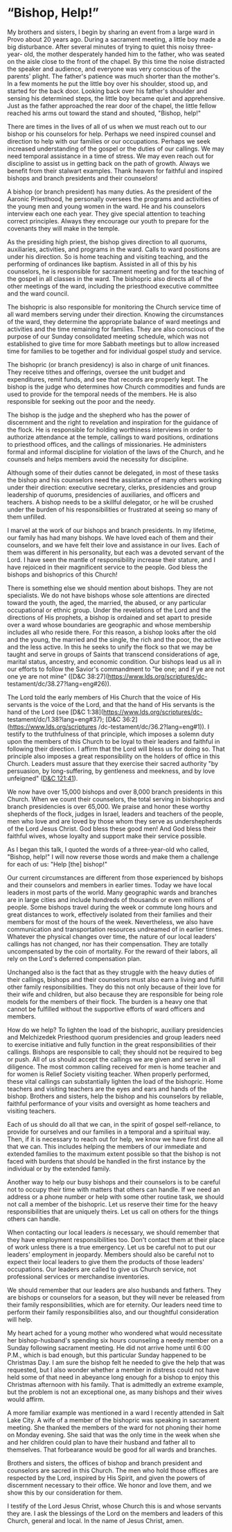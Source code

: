 # “Bishop, Help!”

My brothers and sisters, I begin by sharing an event from a large ward in
Provo about 20 years ago. During a sacrament meeting, a little boy made a big
disturbance. After several minutes of trying to quiet this noisy three-year-
old, the mother desperately handed him to the father, who was seated on the
aisle close to the front of the chapel. By this time the noise distracted the
speaker and audience, and everyone was very conscious of the parents' plight.
The father's patience was much shorter than the mother's. In a few moments he
put the little boy over his shoulder, stood up, and started for the back door.
Looking back over his father's shoulder and sensing his determined steps, the
little boy became quiet and apprehensive. Just as the father approached the
rear door of the chapel, the little fellow reached his arms out toward the
stand and shouted, "Bishop, help!"

There are times in the lives of all of us when we must reach out to our bishop
or his counselors for help. Perhaps we need inspired counsel and direction to
help with our families or our occupations. Perhaps we seek increased
understanding of the gospel or the duties of our callings. We may need
temporal assistance in a time of stress. We may even reach out for discipline
to assist us in getting back on the path of growth. Always we benefit from
their stalwart examples. Thank heaven for faithful and inspired bishops and
branch presidents and their counselors!

A bishop (or branch president) has many duties. As the president of the
Aaronic Priesthood, he personally oversees the programs and activities of the
young men and young women in the ward. He and his counselors interview each
one each year. They give special attention to teaching correct principles.
Always they encourage our youth to prepare for the covenants they will make in
the temple.

As the presiding high priest, the bishop gives direction to all quorums,
auxiliaries, activities, and programs in the ward. Calls to ward positions are
under his direction. So is home teaching and visiting teaching, and the
performing of ordinances like baptism. Assisted in all of this by his
counselors, he is responsible for sacrament meeting and for the teaching of
the gospel in all classes in the ward. The bishopric also directs all of the
other meetings of the ward, including the priesthood executive committee and
the ward council.

The bishopric is also responsible for monitoring the Church service time of
all ward members serving under their direction. Knowing the circumstances of
the ward, they determine the appropriate balance of ward meetings and
activities and the time remaining for families. They are also conscious of the
purpose of our Sunday consolidated meeting schedule, which was not established
to give time for more Sabbath meetings but to allow increased time for
families to be together and for individual gospel study and service.

The bishopric (or branch presidency) is also in charge of unit finances. They
receive tithes and offerings, oversee the unit budget and expenditures, remit
funds, and see that records are properly kept. The bishop is the judge who
determines how Church commodities and funds are used to provide for the
temporal needs of the members. He is also responsible for seeking out the poor
and the needy.

The bishop is the judge and the shepherd who has the power of discernment and
the right to revelation and inspiration for the guidance of the flock. He is
responsible for holding worthiness interviews in order to authorize attendance
at the temple, callings to ward positions, ordinations to priesthood offices,
and the callings of missionaries. He administers formal and informal
discipline for violation of the laws of the Church, and he counsels and helps
members avoid the necessity for discipline.

Although some of their duties cannot be delegated, in most of these tasks the
bishop and his counselors need the assistance of many others working under
their direction: executive secretary, clerks, presidencies and group
leadership of quorums, presidencies of auxiliaries, and officers and teachers.
A bishop needs to be a skillful delegator, or he will be crushed under the
burden of his responsibilities or frustrated at seeing so many of them
unfilled.

I marvel at the work of our bishops and branch presidents. In my lifetime, our
family has had many bishops. We have loved each of them and their counselors,
and we have felt their love and assistance in our lives. Each of them was
different in his personality, but each was a devoted servant of the Lord. I
have seen the mantle of responsibility increase their stature, and I have
rejoiced in their magnificent service to the people. God bless the bishops and
bishoprics of this Church!

There is something else we should mention about bishops. They are not
specialists. We do not have bishops whose sole attentions are directed toward
the youth, the aged, the married, the abused, or any particular occupational
or ethnic group. Under the revelations of the Lord and the directions of His
prophets, a bishop is ordained and set apart to preside over a ward whose
boundaries are geographic and whose membership includes all who reside there.
For this reason, a bishop looks after the old and the young, the married and
the single, the rich and the poor, the active and the less active. In this he
seeks to unify the flock so that we may be taught and serve in groups of
Saints that transcend considerations of age, marital status, ancestry, and
economic condition. Our bishops lead us all in our efforts to follow the
Savior's commandment to "be one; and if ye are not one ye are not mine"
([D&amp;C 38:27](https://www.lds.org/scriptures/dc-
testament/dc/38.27?lang=eng#26)).

The Lord told the early members of His Church that the voice of His servants
is the voice of the Lord, and that the hand of His servants is the hand of the
Lord (see [D&amp;C 1:38](https://www.lds.org/scriptures/dc-
testament/dc/1.38?lang=eng#37); [D&amp;C 36:2](https://www.lds.org/scriptures
/dc-testament/dc/36.2?lang=eng#1)). I testify to the truthfulness of that
principle, which imposes a solemn duty upon the members of this Church to be
loyal to their leaders and faithful in following their direction. I affirm
that the Lord will bless us for doing so. That principle also imposes a great
responsibility on the holders of office in this Church. Leaders must assure
that they exercise their sacred authority "by persuasion, by long-suffering,
by gentleness and meekness, and by love unfeigned" ([D&amp;C
121:41](https://www.lds.org/scriptures/dc-testament/dc/121.41?lang=eng#40)).

We now have over 15,000 bishops and over 8,000 branch presidents in this
Church. When we count their counselors, the total serving in bishoprics and
branch presidencies is over 65,000. We praise and honor these worthy shepherds
of the flock, judges in Israel, leaders and teachers of the people, men who
love and are loved by those whom they serve as undershepherds of the Lord
Jesus Christ. God bless these good men! And God bless their faithful wives,
whose loyalty and support make their service possible.

As I began this talk, I quoted the words of a three-year-old who called,
"Bishop, help!" I will now reverse those words and make them a challenge for
each of us: "Help [the] bishop!"

Our current circumstances are different from those experienced by bishops and
their counselors and members in earlier times. Today we have local leaders in
most parts of the world. Many geographic wards and branches are in large
cities and include hundreds of thousands or even millions of people. Some
bishops travel during the week or commute long hours and great distances to
work, effectively isolated from their families and their members for most of
the hours of the week. Nevertheless, we also have communication and
transportation resources undreamed of in earlier times. Whatever the physical
changes over time, the nature of our local leaders' callings has not changed,
nor has their compensation. They are totally uncompensated by the coin of
mortality. For the reward of their labors, all rely on the Lord's deferred
compensation plan.

Unchanged also is the fact that as they struggle with the heavy duties of
their callings, bishops and their counselors must also earn a living and
fulfill other family responsibilities. They do this not only because of their
love for their wife and children, but also because they are responsible for
being role models for the members of their flock. The burden is a heavy one
that cannot be fulfilled without the supportive efforts of ward officers and
members.

How do we help? To lighten the load of the bishopric, auxiliary presidencies
and Melchizedek Priesthood quorum presidencies and group leaders need to
exercise initiative and fully function in the great responsibilities of their
callings. Bishops are responsible to call; they should not be required to beg
or push. All of us should accept the callings we are given and serve in all
diligence. The most common calling received for men is home teacher and for
women is Relief Society visiting teacher. When properly performed, these vital
callings can substantially lighten the load of the bishopric. Home teachers
and visiting teachers are the eyes and ears and hands of the bishop. Brothers
and sisters, help the bishop and his counselors by reliable, faithful
performance of your visits and oversight as home teachers and visiting
teachers.

Each of us should do all that we can, in the spirit of gospel self-reliance,
to provide for ourselves and our families in a temporal and a spiritual way.
Then, if it is necessary to reach out for help, we know we have first done all
that we can. This includes helping the members of our immediate and extended
families to the maximum extent possible so that the bishop is not faced with
burdens that should be handled in the first instance by the individual or by
the extended family.

Another way to help our busy bishops and their counselors is to be careful not
to occupy their time with matters that others can handle. If we need an
address or a phone number or help with some other routine task, we should not
call a member of the bishopric. Let us reserve their time for the heavy
responsibilities that are uniquely theirs. Let us call on others for the
things others can handle.

When contacting our local leaders _is_ necessary, we should remember that they
have employment responsibilities too. Don't contact them at their place of
work unless there is a true emergency. Let us be careful not to put our
leaders' employment in jeopardy. Members should also be careful not to expect
their local leaders to give them the products of those leaders' occupations.
Our leaders are called to give us Church service, not professional services or
merchandise inventories.

We should remember that our leaders are also husbands and fathers. They are
bishops or counselors for a season, but they will never be released from their
family responsibilities, which are for eternity. Our leaders need time to
perform their family responsibilities also, and our thoughtful consideration
will help.

My heart ached for a young mother who wondered what would necessitate her
bishop-husband's spending six hours counseling a needy member on a Sunday
following sacrament meeting. He did not arrive home until 6:00 P.M., which is
bad enough, but this particular Sunday happened to be Christmas Day. I am sure
the bishop felt he needed to give the help that was requested, but I also
wonder whether a member in distress could not have held some of that need in
abeyance long enough for a bishop to enjoy this Christmas afternoon with his
family. That is admittedly an extreme example, but the problem is not an
exceptional one, as many bishops and their wives would affirm.

A more familiar example was mentioned in a ward I recently attended in Salt
Lake City. A wife of a member of the bishopric was speaking in sacrament
meeting. She thanked the members of the ward for not phoning their home on
Monday evening. She said that was the only time in the week when she and her
children could plan to have their husband and father all to themselves. That
forbearance would be good for all wards and branches.

Brothers and sisters, the offices of bishop and branch president and
counselors are sacred in this Church. The men who hold those offices are
respected by the Lord, inspired by His Spirit, and given the powers of
discernment necessary to their office. We honor and love them, and we show
this by our consideration for them.

I testify of the Lord Jesus Christ, whose Church this is and whose servants
they are. I ask the blessings of the Lord on the members and leaders of this
Church, general and local. In the name of Jesus Christ, amen.


